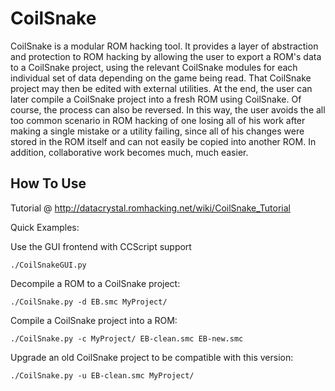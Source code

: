 CoilSnake
=========

CoilSnake is a modular ROM hacking tool. It provides a layer of abstraction and protection to ROM hacking by allowing the user to export a ROM's data to a CoilSnake project, using the relevant CoilSnake modules for each individual set of data depending on the game being read. That CoilSnake project may then be edited with external utilities. At the end, the user can later compile a CoilSnake project into a fresh ROM using CoilSnake. Of course, the process can also be reversed. In this way, the user avoids the all too common scenario in ROM hacking of one losing all of his work after making a single mistake or a utility failing, since all of his changes were stored in the ROM itself and can not easily be copied into another ROM. In addition, collaborative work becomes much, much easier.

How To Use 
----------

Tutorial @ http://datacrystal.romhacking.net/wiki/CoilSnake_Tutorial

Quick Examples:

Use the GUI frontend with CCScript support

    ./CoilSnakeGUI.py

Decompile a ROM to a CoilSnake project:

    ./CoilSnake.py -d EB.smc MyProject/

Compile a CoilSnake project into a ROM:

    ./CoilSnake.py -c MyProject/ EB-clean.smc EB-new.smc

Upgrade an old CoilSnake project to be compatible with this version:

    ./CoilSnake.py -u EB-clean.smc MyProject/
